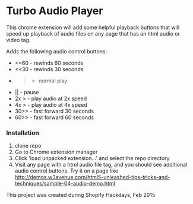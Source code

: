 # Turbo Audio Player

This chrome extension will add some helpful playback buttons that will speed up playback of audio files on any page that has an html audio or video tag.

Adds the following audio control buttons:


* <<60 - rewinds 60 seconds
* <<30 - rewinds 30 seconds
* >    - normal play
* ||   - pause
* 2x > - play audio at 2x speed
* 4x > - play audio at 4x speed
* 30>> - fast forward 30 seconds
* 60>> - fast forward 60 seconds



### Installation

1. clone repo
2. Go to Chrome extension manager
3. Click 'load unpacked extension...' and select the repo directory
4. Visit any page with a html audio file tag, and you should see additional audio control buttons. Try it on a page like http://demos.w3avenue.com/html5-unleashed-tips-tricks-and-techniques/sample-04-audio-demo.html


This project was created during Shopify Hackdays, Feb 2015
